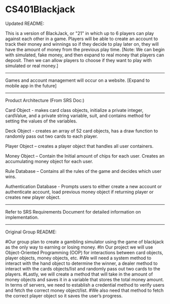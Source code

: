 # CS401Blackjack

Updated README:

This is a version of BlackJack, or "21" in which up to 6 players can play against each other in a game. Players will be able to create an account to track their money and winnings so if they decide to play later on, they will have the amount of money from the previous play time. [Note: We can begin with simulated, fake money, and then expand to real money that players can deposit. Then we can allow players to choose if they want to play with simulated or real money.]

-------------------------

Games and account management will occur on a website. [Expand to mobile app in the future]

-------------------------

Product Architecture (From SRS Doc:)


Card Object - makes card class objects, initialize a private integer, cardValue, and a private string variable, suit, and contains method for setting the values of the variables.

Deck Object - creates an array of 52 card objects, has a draw function to randomly pass out two cards to each player. 

Player Object – creates a player object that handles all user containers.

Money Object – Contain the Initial amount of chips for each user. Creates an accumulating money object for each user.

Rule Database – Contains all the rules of the game and decides which user wins.

Authentication Database - Prompts users to either create a new account or authenticate account, load previous money object if returning player or creates new player object.

-------------------------

Refer to SRS Requirements Document for detailed information on implementation.

-------------------------

Original Group README:

#Our group plan to create a gambling simulator using the game of blackjack as the only way to earning or losing money.
#In Our project we will use Object-Oriented Programming (OOP) for interactions between card objects, player objects, money objects, etc.
#We will need a system method to interact with the hand object to determine the winner, a dealer method to interact with the cards objects/list and randomly pass out two cards to the players.
#Lastly, we will create a method that will take in the amount of money objects and saves it in a variable that stores the total money amount. In terms of servers, we need to establish a credential method to verify users and fetch the correct money object/list.
#We also need that method to fetch the correct player object so it saves the user’s progress.
